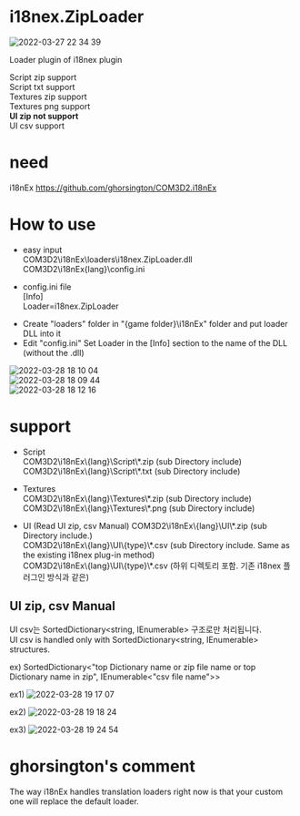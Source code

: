# i18nex.ZipLoader

![2022-03-27 22 34 39](https://user-images.githubusercontent.com/20321215/160284108-18c197d5-42d7-4fc4-ac7d-a0adf47cf3a8.png)  

Loader plugin of i18nex plugin

Script zip support  
Script txt support  
Textures zip support  
Textures png support  
__UI zip not support__  
UI csv support  


# need

i18nEx https://github.com/ghorsington/COM3D2.i18nEx  


# How to use  

- easy input  
COM3D2\i18nEx\loaders\i18nex.ZipLoader.dll  
COM3D2\i18nEx\{lang}\config.ini  

- config.ini file  
[Info]  
Loader=i18nex.ZipLoader  

* Create "loaders" folder in "{game folder}\i18nEx" folder and put loader DLL into it  
* Edit "config.ini" Set Loader in the [Info] section to the name of the DLL (without the .dll)  

![2022-03-28 18 10 04](https://user-images.githubusercontent.com/20321215/160365690-da5ae1d1-2a4c-48e1-bc2c-53c0c3af7f69.png)  
![2022-03-28 18 09 44](https://user-images.githubusercontent.com/20321215/160365683-8f185549-f961-4945-a6c1-c8cc2a3a728f.png)  
![2022-03-28 18 12 16](https://user-images.githubusercontent.com/20321215/160366016-6e1c9ea4-4d01-4f6f-8d8c-7ca9dc989d91.png)


# support

- Script  
COM3D2\i18nEx\\{lang}\Script\\\*.zip (sub Directory include)  
COM3D2\i18nEx\\{lang}\Script\\\*.txt (sub Directory include)  

- Textures  
COM3D2\i18nEx\\{lang}\Textures\\\*.zip (sub Directory include)  
COM3D2\i18nEx\\{lang}\Textures\\\*.png (sub Directory include)  

- UI  (Read UI zip, csv Manual)
COM3D2\i18nEx\\{lang}\UI\\\*.zip (sub Directory include.)  
COM3D2\i18nEx\\{lang}\UI\\{type}\\\*.csv (sub Directory include. Same as the existing i18nex plug-in method)  
COM3D2\i18nEx\\{lang}\UI\\{type}\\\*.csv (하위 디렉토리 포함. 기존 i18nex 플러그인 방식과 같은)  


## UI zip, csv Manual  

UI csv는 SortedDictionary<string, IEnumerable<string>> 구조로만 처리됩니다.  
UI csv is handled only with SortedDictionary<string, IEnumerable<string>> structures.  

ex) SortedDictionary<"top Dictionary name or zip file name or top Dictionary name in zip", IEnumerable<"csv file name">>  

ex1)
![2022-03-28 19 17 07](https://user-images.githubusercontent.com/20321215/160378005-17d3f601-224c-4506-b117-fd60bbfbb2c4.png)  

ex2)
![2022-03-28 19 18 24](https://user-images.githubusercontent.com/20321215/160378015-93f327c1-ec60-418b-8228-89d81dbfba4c.png)  

ex3)
 ![2022-03-28 19 24 54](https://user-images.githubusercontent.com/20321215/160379038-3e55b50d-6bfc-414f-8631-3b74533a1e8c.png)

 

# ghorsington's comment

 The way i18nEx handles translation loaders right now is that your custom one will replace the default loader.
